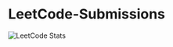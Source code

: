 # LeetCode-Submissions
![LeetCode Stats](https://leetcard.jacoblin.cool/1QByte?width=1000&theme=dark&font=Poppins&ext=activity)
